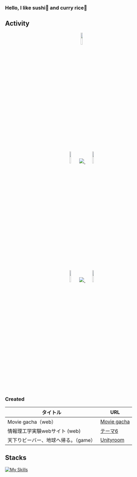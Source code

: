 ### Hello, I like sushi🍣 and curry rice🍛

## Activity
<div align="center">
  <img src="https://github.com/user-attachments/assets/d15edaee-eacc-43a1-a0d4-92010cf0e2e4" width=10%, heigt=10%>
</div>

<div align="center">
  <img src="https://github.com/user-attachments/assets/d15edaee-eacc-43a1-a0d4-92010cf0e2e4" width=10%, heigt=10%>
  
  <a href="https://github.com/anuraghazra/github-readme-stats">
    <img src="https://github-readme-stats.vercel.app/api/top-langs/?username=CrazyHuman00&layout=donut-vertical&langs_count=10&theme=dark">
  </a>
  
  <img src="https://github.com/user-attachments/assets/d15edaee-eacc-43a1-a0d4-92010cf0e2e4" width=10%, heigt=10%>
</div>

<div align="center">
  <img src="https://github.com/user-attachments/assets/d15edaee-eacc-43a1-a0d4-92010cf0e2e4" width=10%, heigt=10%>
  
  <a href="https://github.com/ryo-ma/github-profile-trophy">
    <img src="https://github-profile-trophy.vercel.app/?username=CrazyHuman00&theme=discord&row=2&column=4">
  </a>
  
  <img src="https://github.com/user-attachments/assets/d15edaee-eacc-43a1-a0d4-92010cf0e2e4" width=10%, heigt=10%>
</div>


### Created
| タイトル | URL |
| ---- | ---- |
| Movie gacha（web） | [Movie gacha](https://movie-gacha.netlify.app/) |
| 情報理工学実験webサイト (web) | [テーマ6](https://www.cc.kyoto-su.ac.jp/~g2253037/index.html) |
| 天下りビーバー、地球へ帰る。（game）|[Unityroom](https://unityroom.com/games/asameshi-space-beaver) |

## Stacks
[![My Skills](https://skillicons.dev/icons?i=html,css,js,react,typescript,py,flask,fastapi,java,swift,flutter,dart,c,cs,cpp,unity,arduino,figma,opencv,raspberrypi,matlab,firebase,cloudflare&theme=dark)](https://skillicons.dev)

<br><br>
